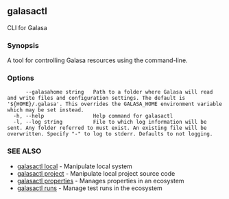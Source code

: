 ## galasactl

CLI for Galasa

### Synopsis

A tool for controlling Galasa resources using the command-line.

### Options

```
      --galasahome string   Path to a folder where Galasa will read and write files and configuration settings. The default is '${HOME}/.galasa'. This overrides the GALASA_HOME environment variable which may be set instead.
  -h, --help                Help command for galasactl
  -l, --log string          File to which log information will be sent. Any folder referred to must exist. An existing file will be overwritten. Specify "-" to log to stderr. Defaults to not logging.
```

### SEE ALSO

* [galasactl local](galasactl_local.md)	 - Manipulate local system
* [galasactl project](galasactl_project.md)	 - Manipulate local project source code
* [galasactl properties](galasactl_properties.md)	 - Manages properties in an ecosystem
* [galasactl runs](galasactl_runs.md)	 - Manage test runs in the ecosystem

